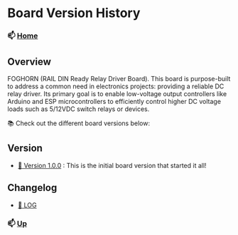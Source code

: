 # Board Version History



### 📫 [Home](https://github.com/seryalda)

## Overview

FOGHORN (RAIL DIN Ready Relay Driver Board). This board is purpose-built to address a common need in electronics projects: providing a reliable DC relay driver. Its primary goal is to enable low-voltage output controllers like Arduino and ESP microcontrollers to efficiently control higher DC voltage loads such as 5/12VDC switch relays or devices.

📚 Check out the different board versions below:

## Version
- [🚀 Version 1.0.0](./1.0.0) : This is the initial board version that started it all!


<!--
- [🔥 Version 2.1.0](./2.1.0): A hotfix release for the board to address critical issues. [Release Notes](./2.1.0/RELEASE.md)
- [🎉 Version 3.0.0](./3.0.0): Another major board version with even more awesomeness. [Release Notes](./3.0.0/RELEASE.md)
- [🐞 Version 3.1.0](./3.1.0): Board version focused on bug fixes and improvements. [Release Notes](./3.1.0/RELEASE.md)
Feel free to explore each board version's folder for more details and release notes!
-->



## Changelog
- [🚀 LOG](./changelog.md)



### 📫 [Up](#board-version-history)
